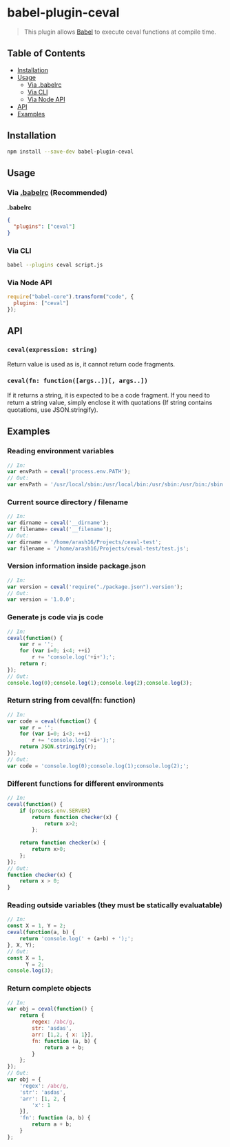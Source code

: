 # babel-plugin-ceval

> This plugin allows [Babel](https://babeljs.io) to execute ceval functions at compile time.

## Table of Contents
- [Installation](#toc-install)
- [Usage](#toc-usage)
  - [Via .babelrc](#toc-babelrc)
  - [Via CLI](#toc-cli)
  - [Via Node API](#toc-node)
- [API](#toc-api)
- [Examples](#toc-examples)



## <a id="toc-install"></a>Installation

```sh
npm install --save-dev babel-plugin-ceval
```

## <a id="toc-usage"></a>Usage

### <a id="toc-babelrc"></a>Via [.babelrc](http://babeljs.io/docs/usage/babelrc/) (Recommended)

**.babelrc**

```json
{
  "plugins": ["ceval"]
}
```

### <a id="toc-cli"></a>Via CLI

```sh
babel --plugins ceval script.js
```

### <a id="toc-node"></a>Via Node API

```javascript
require("babel-core").transform("code", {
  plugins: ["ceval"]
});
```

## <a id="toc-api"></a>API

### `ceval(expression: string)`

Return value is used as is, it cannot return code fragments.

### `ceval(fn: function([args..])[, args..])`

If it returns a string, it is expected to be a code fragment. If you need to return
a string value, simply enclose it with quotations (If string contains quotations, use JSON.stringify).

## <a id="toc-examples"></a>Examples

### Reading environment variables

```javascript
// In:
var envPath = ceval('process.env.PATH');
// Out:
var envPath = '/usr/local/sbin:/usr/local/bin:/usr/sbin:/usr/bin:/sbin:/bin:/usr/games:/usr/local/games';
```

### Current source directory / filename

```javascript
// In:
var dirname = ceval('__dirname');
var filename= ceval('__filename');
// Out:
var dirname = '/home/arash16/Projects/ceval-test';
var filename = '/home/arash16/Projects/ceval-test/test.js';
```

### Version information inside package.json

```javascript
// In:
var version = ceval('require("./package.json").version');
// Out:
var version = '1.0.0';
```

### Generate js code via js code

```javascript
// In:
ceval(function() {
	var r = '';
	for (var i=0; i<4; ++i)
		r += 'console.log('+i+');';
	return r;
});
// Out:
console.log(0);console.log(1);console.log(2);console.log(3);
```

### Return string from ceval(fn: function)

```javascript
// In:
var code = ceval(function() {
	var r = '';
	for (var i=0; i<3; ++i)
		r += 'console.log('+i+');';
	return JSON.stringify(r);
});
// Out:
var code = 'console.log(0);console.log(1);console.log(2);';
```

### Different functions for different environments

```javascript
// In:
ceval(function() {
	if (process.env.SERVER)
		return function checker(x) { 
			return x>2; 
		};
	
	return function checker(x) { 
		return x>0; 
	};
});
// Out:
function checker(x) {
	return x > 0;
}
```

### Reading outside variables (they must be statically evaluatable)

```javascript
// In:
const X = 1, Y = 2;
ceval(function(a, b) {
	return 'console.log(' + (a+b) + ');';
}, X, Y);
// Out:
const X = 1,
      Y = 2;
console.log(3);
```

### Return complete objects

```javascript
// In:
var obj = ceval(function() {
	return {
		regex: /abc/g,
		str: 'asdas',
		arr: [1,2, { x: 1}],
		fn: function (a, b) {
			return a + b;
		}
	};
});
// Out:
var obj = {
	'regex': /abc/g,
	'str': 'asdas',
	'arr': [1, 2, {
		'x': 1
	}],
	'fn': function (a, b) {
		return a + b;
	}
};
```
